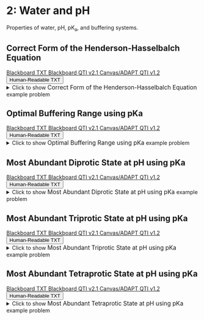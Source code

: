 # 2: Water and pH

Properties of water, pH, pK<sub>a</sub>, and buffering systems.

## Correct Form of the Henderson-Hasselbalch Equation

<div id="Henderson-Hasselbalch-EQUATION-button-container" class="button-container">
<a class="md-button custom-button bb_text" href="bbq-Henderson-Hasselbalch-EQUATION-questions.txt" download title="Download bbq-Henderson-Hasselbalch-EQUATION-questions.txt" aria-label="Click to download the Blackboard TXT file (bbq-Henderson-Hasselbalch-EQUATION-questions.txt)">
    <i class="fa fa-download"></i>Blackboard TXT
</a>
<a class="md-button custom-button bb_qti" href="downloads/blackboard_qti_v2_1-Henderson-Hasselbalch-EQUATION.zip" download title="Download blackboard_qti_v2_1-Henderson-Hasselbalch-EQUATION.zip" aria-label="Click to download the Blackboard QTI v2.1 file (blackboard_qti_v2_1-Henderson-Hasselbalch-EQUATION.zip)">
    <i class="fa fa-download"></i>Blackboard QTI v2.1
</a>
<a class="md-button custom-button canvas_qti" href="downloads/canvas_qti_v1_2-Henderson-Hasselbalch-EQUATION.zip" download title="Download canvas_qti_v1_2-Henderson-Hasselbalch-EQUATION.zip" aria-label="Click to download the Canvas/ADAPT QTI v1.2 file (canvas_qti_v1_2-Henderson-Hasselbalch-EQUATION.zip)">
    <i class="fa fa-download"></i>Canvas/ADAPT QTI v1.2
</a>
<button class="md-button custom-button human_read" onclick="window.open('downloads/human_readable-Henderson-Hasselbalch-EQUATION.html', '_blank')" title="View human_readable-Henderson-Hasselbalch-EQUATION.html" aria-label="Click to view the Human-Readable TXT file (human_readable-Henderson-Hasselbalch-EQUATION.html)">
    <i class="fa fa-eye"></i> Human-Readable TXT
</button>
</div><details>
  <summary>Click 
    <span style='font-weight: normal;'>
       to show
    </span>
    <span style='font-size: 1.1em; color: var(--md-primary-fg-color--dark)'>
      Correct Form of the Henderson-Hasselbalch Equation
    </span>
    <span style='font-weight: normal;'>
      example problem
    </span>
  </summary>
  {% include "biochemistry/topic02/downloads/selftest-Henderson-Hasselbalch-EQUATION.html" %}

</details>


## Optimal Buffering Range using pKa

<div id="optimal_buffering_range-button-container" class="button-container">
<a class="md-button custom-button bb_text" href="bbq-optimal_buffering_range-questions.txt" download title="Download bbq-optimal_buffering_range-questions.txt" aria-label="Click to download the Blackboard TXT file (bbq-optimal_buffering_range-questions.txt)">
    <i class="fa fa-download"></i>Blackboard TXT
</a>
<a class="md-button custom-button bb_qti" href="downloads/blackboard_qti_v2_1-optimal_buffering_range.zip" download title="Download blackboard_qti_v2_1-optimal_buffering_range.zip" aria-label="Click to download the Blackboard QTI v2.1 file (blackboard_qti_v2_1-optimal_buffering_range.zip)">
    <i class="fa fa-download"></i>Blackboard QTI v2.1
</a>
<a class="md-button custom-button canvas_qti" href="downloads/canvas_qti_v1_2-optimal_buffering_range.zip" download title="Download canvas_qti_v1_2-optimal_buffering_range.zip" aria-label="Click to download the Canvas/ADAPT QTI v1.2 file (canvas_qti_v1_2-optimal_buffering_range.zip)">
    <i class="fa fa-download"></i>Canvas/ADAPT QTI v1.2
</a>
<button class="md-button custom-button human_read" onclick="window.open('downloads/human_readable-optimal_buffering_range.html', '_blank')" title="View human_readable-optimal_buffering_range.html" aria-label="Click to view the Human-Readable TXT file (human_readable-optimal_buffering_range.html)">
    <i class="fa fa-eye"></i> Human-Readable TXT
</button>
</div><details>
  <summary>Click 
    <span style='font-weight: normal;'>
       to show
    </span>
    <span style='font-size: 1.1em; color: var(--md-primary-fg-color--dark)'>
      Optimal Buffering Range using pKa
    </span>
    <span style='font-weight: normal;'>
      example problem
    </span>
  </summary>
  {% include "biochemistry/topic02/downloads/selftest-optimal_buffering_range.html" %}

</details>


## Most Abundant Diprotic State at pH using pKa

<div id="pKa_buffer_state-2_protons-button-container" class="button-container">
<a class="md-button custom-button bb_text" href="bbq-pKa_buffer_state-2_protons-questions.txt" download title="Download bbq-pKa_buffer_state-2_protons-questions.txt" aria-label="Click to download the Blackboard TXT file (bbq-pKa_buffer_state-2_protons-questions.txt)">
    <i class="fa fa-download"></i>Blackboard TXT
</a>
<a class="md-button custom-button bb_qti" href="downloads/blackboard_qti_v2_1-pKa_buffer_state-2_protons.zip" download title="Download blackboard_qti_v2_1-pKa_buffer_state-2_protons.zip" aria-label="Click to download the Blackboard QTI v2.1 file (blackboard_qti_v2_1-pKa_buffer_state-2_protons.zip)">
    <i class="fa fa-download"></i>Blackboard QTI v2.1
</a>
<a class="md-button custom-button canvas_qti" href="downloads/canvas_qti_v1_2-pKa_buffer_state-2_protons.zip" download title="Download canvas_qti_v1_2-pKa_buffer_state-2_protons.zip" aria-label="Click to download the Canvas/ADAPT QTI v1.2 file (canvas_qti_v1_2-pKa_buffer_state-2_protons.zip)">
    <i class="fa fa-download"></i>Canvas/ADAPT QTI v1.2
</a>
<button class="md-button custom-button human_read" onclick="window.open('downloads/human_readable-pKa_buffer_state-2_protons.html', '_blank')" title="View human_readable-pKa_buffer_state-2_protons.html" aria-label="Click to view the Human-Readable TXT file (human_readable-pKa_buffer_state-2_protons.html)">
    <i class="fa fa-eye"></i> Human-Readable TXT
</button>
</div><details>
  <summary>Click 
    <span style='font-weight: normal;'>
       to show
    </span>
    <span style='font-size: 1.1em; color: var(--md-primary-fg-color--dark)'>
      Most Abundant Diprotic State at pH using pKa
    </span>
    <span style='font-weight: normal;'>
      example problem
    </span>
  </summary>
  {% include "biochemistry/topic02/downloads/selftest-pKa_buffer_state-2_protons.html" %}

</details>


## Most Abundant Triprotic State at pH using pKa

<div id="pKa_buffer_state-3_protons-button-container" class="button-container">
<a class="md-button custom-button bb_text" href="bbq-pKa_buffer_state-3_protons-questions.txt" download title="Download bbq-pKa_buffer_state-3_protons-questions.txt" aria-label="Click to download the Blackboard TXT file (bbq-pKa_buffer_state-3_protons-questions.txt)">
    <i class="fa fa-download"></i>Blackboard TXT
</a>
<a class="md-button custom-button bb_qti" href="downloads/blackboard_qti_v2_1-pKa_buffer_state-3_protons.zip" download title="Download blackboard_qti_v2_1-pKa_buffer_state-3_protons.zip" aria-label="Click to download the Blackboard QTI v2.1 file (blackboard_qti_v2_1-pKa_buffer_state-3_protons.zip)">
    <i class="fa fa-download"></i>Blackboard QTI v2.1
</a>
<a class="md-button custom-button canvas_qti" href="downloads/canvas_qti_v1_2-pKa_buffer_state-3_protons.zip" download title="Download canvas_qti_v1_2-pKa_buffer_state-3_protons.zip" aria-label="Click to download the Canvas/ADAPT QTI v1.2 file (canvas_qti_v1_2-pKa_buffer_state-3_protons.zip)">
    <i class="fa fa-download"></i>Canvas/ADAPT QTI v1.2
</a>
<button class="md-button custom-button human_read" onclick="window.open('downloads/human_readable-pKa_buffer_state-3_protons.html', '_blank')" title="View human_readable-pKa_buffer_state-3_protons.html" aria-label="Click to view the Human-Readable TXT file (human_readable-pKa_buffer_state-3_protons.html)">
    <i class="fa fa-eye"></i> Human-Readable TXT
</button>
</div><details>
  <summary>Click 
    <span style='font-weight: normal;'>
       to show
    </span>
    <span style='font-size: 1.1em; color: var(--md-primary-fg-color--dark)'>
      Most Abundant Triprotic State at pH using pKa
    </span>
    <span style='font-weight: normal;'>
      example problem
    </span>
  </summary>
  {% include "biochemistry/topic02/downloads/selftest-pKa_buffer_state-3_protons.html" %}

</details>


## Most Abundant Tetraprotic State at pH using pKa

<div id="pKa_buffer_state-4_protons-button-container" class="button-container">
<a class="md-button custom-button bb_text" href="bbq-pKa_buffer_state-4_protons-questions.txt" download title="Download bbq-pKa_buffer_state-4_protons-questions.txt" aria-label="Click to download the Blackboard TXT file (bbq-pKa_buffer_state-4_protons-questions.txt)">
    <i class="fa fa-download"></i>Blackboard TXT
</a>
<a class="md-button custom-button bb_qti" href="downloads/blackboard_qti_v2_1-pKa_buffer_state-4_protons.zip" download title="Download blackboard_qti_v2_1-pKa_buffer_state-4_protons.zip" aria-label="Click to download the Blackboard QTI v2.1 file (blackboard_qti_v2_1-pKa_buffer_state-4_protons.zip)">
    <i class="fa fa-download"></i>Blackboard QTI v2.1
</a>
<a class="md-button custom-button canvas_qti" href="downloads/canvas_qti_v1_2-pKa_buffer_state-4_protons.zip" download title="Download canvas_qti_v1_2-pKa_buffer_state-4_protons.zip" aria-label="Click to download the Canvas/ADAPT QTI v1.2 file (canvas_qti_v1_2-pKa_buffer_state-4_protons.zip)">
    <i class="fa fa-download"></i>Canvas/ADAPT QTI v1.2
</a>
<button class="md-button custom-button human_read" onclick="window.open('downloads/human_readable-pKa_buffer_state-4_protons.html', '_blank')" title="View human_readable-pKa_buffer_state-4_protons.html" aria-label="Click to view the Human-Readable TXT file (human_readable-pKa_buffer_state-4_protons.html)">
    <i class="fa fa-eye"></i> Human-Readable TXT
</button>
</div><details>
  <summary>Click 
    <span style='font-weight: normal;'>
       to show
    </span>
    <span style='font-size: 1.1em; color: var(--md-primary-fg-color--dark)'>
      Most Abundant Tetraprotic State at pH using pKa
    </span>
    <span style='font-weight: normal;'>
      example problem
    </span>
  </summary>
  {% include "biochemistry/topic02/downloads/selftest-pKa_buffer_state-4_protons.html" %}

</details>


